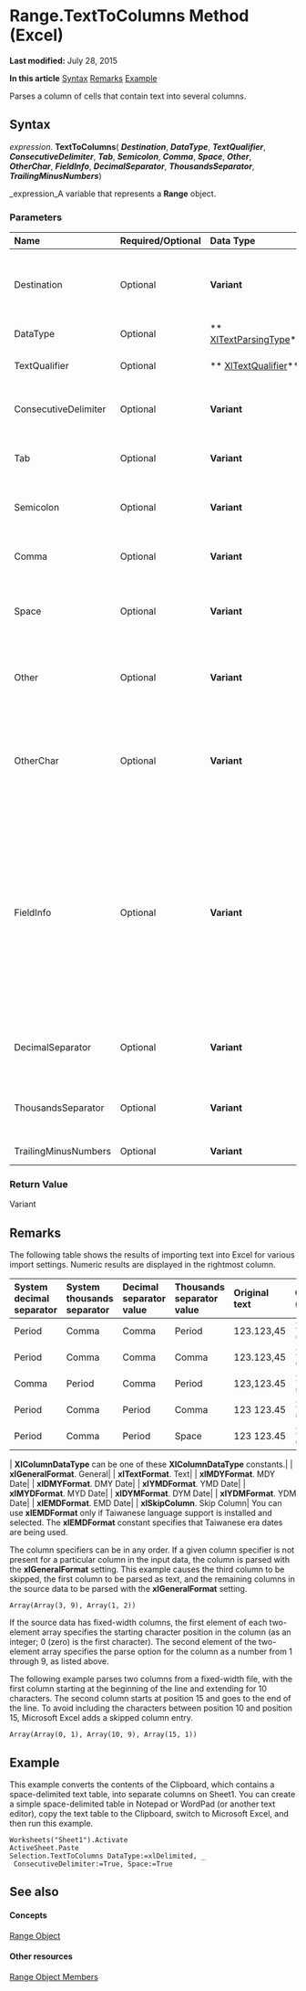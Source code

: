 
# Range.TextToColumns Method (Excel)

 **Last modified:** July 28, 2015

 **In this article**
 [Syntax](#sectionSection0)
 [Remarks](#sectionSection1)
 [Example](#sectionSection2)


Parses a column of cells that contain text into several columns.


## Syntax
<a name="sectionSection0"> </a>

 _expression_. **TextToColumns**( **_Destination_**,  **_DataType_**,  **_TextQualifier_**,  **_ConsecutiveDelimiter_**,  **_Tab_**,  **_Semicolon_**,  **_Comma_**,  **_Space_**,  **_Other_**,  **_OtherChar_**,  **_FieldInfo_**,  **_DecimalSeparator_**,  **_ThousandsSeparator_**,  **_TrailingMinusNumbers_**)

 _expression_A variable that represents a  **Range** object.


### Parameters



|**Name**|**Required/Optional**|**Data Type**|**Description**|
|:-----|:-----|:-----|:-----|
|Destination|Optional| **Variant**|A  **Range** object that specifies where Microsoft Excel will place the results. If the range is larger than a single cell, the top left cell is used.|
|DataType|Optional| ** [XlTextParsingType](71d76a41-c0b0-0b0f-27b5-7cac0d4c4ac4.md)**|The format of the text to be split into columns.|
|TextQualifier|Optional| ** [XlTextQualifier](ba209892-9dea-84db-eafd-629c7ab0b20f.md)**|Specifies whether to use single, double or no quotes as the text qualifier.|
|ConsecutiveDelimiter|Optional| **Variant**| **True** to have Microsoft Excel consider consecutive delimiters as one delimiter. The default value is **False**.|
|Tab|Optional| **Variant**| **True** to haveDataType be **xlDelimited** and to have the tab character be a delimiter. The default value is **False**.|
|Semicolon|Optional| **Variant**| **True** to haveDataType be **xlDelimited** and to have the semicolon be a delimiter. The default value is **False**.|
|Comma|Optional| **Variant**| **True** to haveDataType be **xlDelimited** and to have the comma be a delimiter. The default value is **False**.|
|Space|Optional| **Variant**| **True** to haveDataType be **xlDelimited** and to have the space character be a delimiter. The default value is **False**.|
|Other|Optional| **Variant**| **True** to haveDataType be **xlDelimited** and to have the character specified by theOtherChar argument be a delimiter. The default value is **False**.|
|OtherChar|Optional| **Variant**|(required if Other is **True**). The delimiter character when Other is **True**. If more than one character is specified, only the first character of the string is used; the remaining characters are ignored.|
|FieldInfo|Optional| **Variant**|An array containing parse information for the individual columns of data. The interpretation depends on the value of DataType. When the data is delimited, this argument is an array of two-element arrays, with each two-element array specifying the conversion options for a particular column. The first element is the column number (1-based), and the second element is one of the  [xlColumnDataType](034f6011-c860-0887-9661-857821f630e4.md)constants specifying how the column is parsed.|
|DecimalSeparator|Optional| **Variant**|The decimal separator that Microsoft Excel uses when recognizing numbers. The default setting is the system setting.|
|ThousandsSeparator|Optional| **Variant**|The thousands separator that Excel uses when recognizing numbers. The default setting is the system setting.|
|TrailingMinusNumbers|Optional| **Variant**|Numbers that begin with a minus character.|

### Return Value

Variant


## Remarks
<a name="sectionSection1"> </a>

The following table shows the results of importing text into Excel for various import settings. Numeric results are displayed in the rightmost column.



|**System decimal separator**|**System thousands separator**|**Decimal separator value**|**Thousands separator value**|**Original text**|**Cell value (data type)**|
|:-----|:-----|:-----|:-----|:-----|:-----|
|Period|Comma|Comma|Period|123.123,45|123,123.45 (numeric)|
|Period|Comma|Comma|Comma|123.123,45|123.123,45 (text)|
|Comma|Period|Comma|Period|123,123.45|123,123.45 (numeric)|
|Period|Comma|Period|Comma|123 123.45|123 123.45 (text)|
|Period|Comma|Period|Space|123 123.45|123,123.45 (numeric)|


| **XlColumnDataType** can be one of these **XlColumnDataType** constants.|
| **xlGeneralFormat**. General|
| **xlTextFormat**. Text|
| **xlMDYFormat**. MDY Date|
| **xlDMYFormat**. DMY Date|
| **xlYMDFormat**. YMD Date|
| **xlMYDFormat**. MYD Date|
| **xlDYMFormat**. DYM Date|
| **xlYDMFormat**. YDM Date|
| **xlEMDFormat**. EMD Date|
| **xlSkipColumn**. Skip Column|
You can use  **xlEMDFormat** only if Taiwanese language support is installed and selected. The **xlEMDFormat** constant specifies that Taiwanese era dates are being used.

The column specifiers can be in any order. If a given column specifier is not present for a particular column in the input data, the column is parsed with the  **xlGeneralFormat** setting. This example causes the third column to be skipped, the first column to be parsed as text, and the remaining columns in the source data to be parsed with the **xlGeneralFormat** setting.

 `Array(Array(3, 9), Array(1, 2))`

If the source data has fixed-width columns, the first element of each two-element array specifies the starting character position in the column (as an integer; 0 (zero) is the first character). The second element of the two-element array specifies the parse option for the column as a number from 1 through 9, as listed above.

The following example parses two columns from a fixed-width file, with the first column starting at the beginning of the line and extending for 10 characters. The second column starts at position 15 and goes to the end of the line. To avoid including the characters between position 10 and position 15, Microsoft Excel adds a skipped column entry.

 `Array(Array(0, 1), Array(10, 9), Array(15, 1))`


## Example
<a name="sectionSection2"> </a>

This example converts the contents of the Clipboard, which contains a space-delimited text table, into separate columns on Sheet1. You can create a simple space-delimited table in Notepad or WordPad (or another text editor), copy the text table to the Clipboard, switch to Microsoft Excel, and then run this example.


```
Worksheets("Sheet1").Activate 
ActiveSheet.Paste 
Selection.TextToColumns DataType:=xlDelimited, _ 
 ConsecutiveDelimiter:=True, Space:=True
```


## See also
<a name="sectionSection2"> </a>


#### Concepts


 [Range Object](b8207778-0dcc-4570-1234-f130532cc8cd.md)
#### Other resources


 [Range Object Members](4336bf81-1e63-7e44-1792-baf366a027a7.md)
